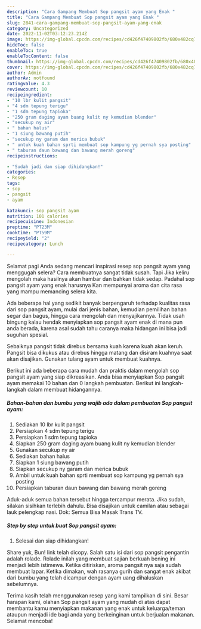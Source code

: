 ```yaml
---
description: "Cara Gampang Membuat Sop pangsit ayam yang Enak "
title: "Cara Gampang Membuat Sop pangsit ayam yang Enak "
slug: 2841-cara-gampang-membuat-sop-pangsit-ayam-yang-enak
category: Uncategorized
date: 2022-11-02T03:12:23.214Z
image: https://img-global.cpcdn.com/recipes/cd426f47409802fb/680x482cq70/sop-pangsit-ayam-foto-resep-utama.jpg
hideToc: false
enableToc: true
enableTocContent: false
thumbnail: https://img-global.cpcdn.com/recipes/cd426f47409802fb/680x482cq70/sop-pangsit-ayam-foto-resep-utama.jpg
cover: https://img-global.cpcdn.com/recipes/cd426f47409802fb/680x482cq70/sop-pangsit-ayam-foto-resep-utama.jpg
author: Admin
authorAv: notfound
ratingvalue: 4.3
reviewcount: 10
recipeingredient:
- "10 lbr kulit pangsit"
- "4 sdm tepung terigu"
- "1 sdm tepung tapioka"
- "250 gram daging ayam buang kulit ny kemudian blender"
- "secukup ny air"
- " bahan halus"
- "1 siung bawang putih"
- "secukup ny garam dan merica bubuk"
- " untuk kuah bahan sprti membuat sop kampung yg pernah sya posting"
- " taburan daun bawang dan bawang merah goreng"
recipeinstructions:

- "Sudah jadi dan siap dihidangkan!"
categories:
- Resep
tags:
- sop
- pangsit
- ayam

katakunci: sop pangsit ayam 
nutrition: 101 calories
recipecuisine: Indonesian
preptime: "PT23M"
cooktime: "PT59M"
recipeyield: "2"
recipecategory: Lunch

---
```



Selamat pagi Anda sedang mencari inspirasi resep sop pangsit ayam yang menggugah selera? Cara membuatnya sangat tidak susah. Tapi Jika keliru mengolah maka hasilnya akan hambar dan bahkan tidak sedap. Padahal sop pangsit ayam yang enak harusnya Kan mempunyai aroma dan cita rasa yang mampu memancing selera kita.


Ada beberapa hal yang sedikit banyak berpengaruh terhadap kualitas rasa dari sop pangsit ayam, mulai dari jenis bahan, kemudian pemilihan bahan segar dan bagus, hingga cara mengolah dan menyajikannya. Tidak usah bingung kalau hendak menyiapkan sop pangsit ayam enak di mana pun anda berada, karena asal sudah tahu caranya maka hidangan ini bisa jadi suguhan spesial.

Sebaiknya pangsit tidak direbus bersama kuah karena kuah akan keruh. Pangsit bisa dikukus atau direbus hingga matang dan disiram kuahnya saat akan disajikan. Gunakan tulang ayam untuk membuat kuahnya.


Berikut ini ada beberapa cara mudah dan praktis dalam mengolah sop pangsit ayam yang siap dikreasikan. Anda bisa menyiapkan Sop pangsit ayam memakai 10 bahan dan 0 langkah pembuatan. Berikut ini langkah-langkah dalam membuat hidangannya.

<!--inarticleads1-->

##### Bahan-bahan dan bumbu yang wajib ada dalam pembuatan Sop pangsit ayam:

1. Sediakan 10 lbr kulit pangsit
1. Persiapkan 4 sdm tepung terigu
1. Persiapkan 1 sdm tepung tapioka
1. Siapkan 250 gram daging ayam buang kulit ny kemudian blender
1. Gunakan secukup ny air
1. Sediakan  bahan halus
1. Siapkan 1 siung bawang putih
1. Siapkan secukup ny garam dan merica bubuk
1. Ambil  untuk kuah bahan sprti membuat sop kampung yg pernah sya posting
1. Persiapkan  taburan daun bawang dan bawang merah goreng


Aduk-aduk semua bahan tersebut hingga tercampur merata. Jika sudah, silakan sisihkan terlebih dahulu. Bisa disajikan untuk camilan atau sebagai lauk pelengkap nasi. Dok: Semua Bisa Masak Trans TV. 

<!--inarticleads2-->

##### Step by step untuk buat Sop pangsit ayam:


1. Selesai dan siap dihidangkan!

Share yuk, Bun! link telah dicopy. Salah satu isi dari sop pangsit pengantin adalah rolade. Rolade inilah yang membuat sajian berkuah bening ini menjadi lebih istimewa. Ketika ditiriskan, aroma pangsit nya saja sudah membuat lapar. Ketika dimakan, wah rasanya gurih dan sangat enak akibat dari bumbu yang telah dicampur dengan ayam uang dihaluskan sebelumnya. 

Terima kasih telah menggunakan resep yang kami tampilkan di sini. Besar harapan kami, olahan Sop pangsit ayam yang mudah di atas dapat membantu kamu menyiapkan makanan yang enak untuk keluarga/teman ataupun menjadi ide bagi anda yang berkeinginan untuk berjualan makanan. Selamat mencoba!
